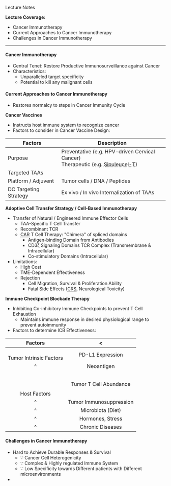 Lecture Notes

**Lecture Coverage:**
- Cancer Immunotherapy
- Current Approaches to Cancer Immunotherapy
- Challenges in Cancer Immunotherapy

---
#### **Cancer Immunotherapy**
- Central Tenet: Restore Productive Immunosurveillance against Cancer
- Characteristics:
	- Unparalleled target specificity
	- Potential to kill any malignant cells


#### **Current Approaches to Cancer Immunotherapy**
- Restores normalcy to steps in Cancer Immunity Cycle

**Cancer Vaccines**
- Instructs host immune system to recognize cancer
- Factors to consider in Cancer Vaccine Design:

| Factors               | Description                                                                                                                                      |
| --------------------- | ------------------------------------------------------------------------------------------------------------------------------------------------ |
| Purpose               | Preventative (e.g. HPV-driven Cervical Cancer)<br>Therapeutic (e.g. <abbr Title="Advanced Hormone-Resisted Prostate Cancer">Sipuleucel-T</abbr>) |
| Targeted TAAs         |                                                                                                                                                  |
| Platform / Adjuvent   | Tumor cells / DNA / Peptides                                                                                                                     |
| DC Targeting Strategy | Ex vivo / In vivo Internalization of TAAs                                                                                                        |


**Adoptive Cell Transfer Strategy / Cell-Based Immunotherapy**
- Transfer of Natural / Engineered Immune Effector Cells
	- TAA-Specific T Cell Transfer
	- Recombinant TCR
	- <abbr Title="Chimeric Antigen Receptor">CAR</abbr> T Cell Therapy: "Chimera" of spliced domains
		- Antigen-binding Domain from Antibodies
		- CD3ζ Signaling Domains TCR Complex (Transmembrane & Intracellular)
		- Co-stimulatory Domains (Intracellular)
- Limitations:
	- High Cost
	- TME-Dependent Effectiveness
	- Rejection
		- Cell Migration, Survival & Proliferation Ability
		- Fatal Side Effects (<abbr Title="Cytokine Release Syndrome">CRS</abbr>, Neurological Toxicity)


**Immune Checkpoint Blockade Therapy**
- Inhibiting Co-inhibitory Immune Checkpoints to prevent T Cell Exhaustion
	- Maintains immune response in desired physiological range to prevent autoimmunity
- Factors to determine ICB Effectiveness:

|           Factors           |            <            |
| :-------------------------: | :---------------------: |
| <br>Tumor Intrinsic Factors |    PD-L1 Expression     |
|              ^              |       Neoantigen        |
|  <br><br><br>Host Factors   | Tumor T Cell Abundance  |
|              ^              | Tumor Immunosuppression |
|              ^              |    Microbiota (Diet)    |
|              ^              |    Hormones, Stress     |
|              ^              |    Chronic Diseases     |


#### **Challenges in Cancer Immunotherapy**
- Hard to Achieve Durable Responses & Survival
	- ∵ Cancer Cell Heterogenicity
	- ∵ Complex & Highly regulated Immune System
	- ∵ Low Specificity towards Different patients with Different microenvironments
- 